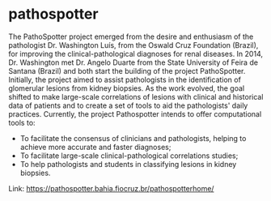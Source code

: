 # pathospotter

The PathoSpotter project emerged from the desire and enthusiasm of the pathologist Dr. Washington Luís, from the Oswald Cruz Foundation (Brazil), for improving the clinical-pathological diagnoses for renal diseases. In 2014, Dr. Washington met Dr. Angelo Duarte from the State University of Feira de Santana (Brazil) and both start the building of the project PathoSpotter.  Initially, the project aimed to assist pathologists in the identification of glomerular lesions from kidney biopsies. As the work evolved, the goal shifted to make large-scale correlations of lesions with clinical and historical data of patients and to create a set of tools to aid the pathologists' daily practices.  Currently, the project Pathospotter intends to offer computational tools to:  

 - To facilitate the consensus of clinicians and pathologists, helping to achieve more accurate and faster diagnoses; 
 - To facilitate large-scale clinical-pathological correlations studies; 
 - To help pathologists and students in classifying lesions in kidney biopsies.

Link: https://pathospotter.bahia.fiocruz.br/pathospotterhome/
